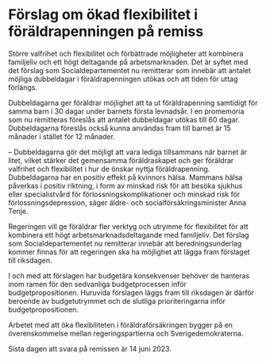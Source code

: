 # Förslag om ökad flexibilitet i föräldrapenningen på remiss

Större valfrihet och flexibilitet och förbättrade möjligheter att kombinera familjeliv och ett högt deltagande på arbetsmarknaden. Det är syftet med det förslag som Socialdepartementet nu remitterar som innebär att antalet möjliga dubbeldagar i föräldrapenningen utökas och att tiden för uttag förlängs.

Dubbeldagarna ger föräldrar möjlighet att ta ut föräldrapenning samtidigt för samma barn i 30 dagar under barnets första levnadsår. I en promemoria som nu remitteras föreslås att antalet dubbeldagar utökas till 60 dagar. Dubbeldagarna föreslås också kunna användas fram till barnet är 15 månader i stället för 12 månader.

– Dubbeldagarna gör det möjligt att vara lediga tillsammans när barnet är litet, vilket stärker det gemensamma föräldraskapet och ger föräldrar valfrihet och flexibilitet i hur de önskar nyttja föräldrapenning. Dubbeldagarna har en positiv effekt på kvinnors hälsa. Mammans hälsa påverkas i positiv riktning, i form av minskad risk för att besöka sjukhus eller specialistvård för förlossningskomplikationer och minskad risk för förlossningsdepression, säger äldre- och socialförsäkringsminister Anna Tenje.

Regeringen vill ge föräldrar fler verktyg och utrymme för flexibilitet för att kombinera ett högt arbetsmarknadsdeltagande med familjeliv. Det förslag som Socialdepartementet nu remitterar innebär att beredningsunderlag kommer finnas för att regeringen ska ha möjlighet att lägga fram förslaget till riksdagen.

I och med att förslagen har budgetära konsekvenser behöver de hanteras inom ramen för den sedvanliga budgetprocessen inför budgetpropositionen. Huruvida förslagen läggs fram till riksdagen är därför beroende av budgetutrymmet och de slutliga prioriteringarna inför budgetpropositionen.

Arbetet med att öka flexibiliteten i föräldraförsäkringen bygger på en överenskommelse mellan regeringspartierna och Sverigedemokraterna.

Sista dagen att svara på remissen är 14 juni 2023.
